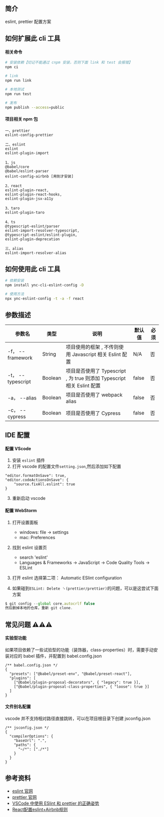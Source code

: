 ## 简介

eslint, prettier 配置方案

## 如何扩展此 cli 工具

#### 相关命令

```bash
# 安装依赖【切记不能通过 cnpm 安装，否则下面 link 和 test 会报错】
npm ci

# link
npm run link

# 本地测试
npm run test

# 发布
npm publish --access=public
```

#### 项目相关 npm 包

```code
一、prettier
eslint-config-prettier

二、eslint
eslint
eslint-plugin-import

1、js
@babel/core
@babel/eslint-parser
eslint-config-airbnb [用到才安装]

2、react
eslint-plugin-react,
eslint-plugin-react-hooks,
eslint-plugin-jsx-a11y

3、taro
eslint-plugin-taro

4、ts
@typescript-eslint/parser
eslint-import-resolver-typescript,
@typescript-eslint/eslint-plugin,
eslint-plugin-deprecation

三、alias
eslint-import-resolver-alias
```

## 如何使用此 cli 工具

```bash
# 依赖安装
npm install ync-cli-eslint-config -D

# 使用方法
npx ync-eslint-config -t -a -f react
```

## 参数描述

| 参数名 | 类型 | 说明 | 默认值 | 必须 |
| --- | --- | --- | --- | --- |
| -f， --framework | String | 项目使用的框架 , 不传则使用 Javascript 相关 Eslint 配置 | N/A | 否 |
| -t， --typescript | Boolean | 项目是否使用了 Typescript , 为 true 则添加 Typescript 相关 Eslint 配置 | false | 否 |
| -a， --alias | Boolean | 项目是否使用了 webpack alias | false | 否 |
| -c， --cypress | Boolean | 项目是否使用了 Cypress | false | 否 |

## IDE 配置

#### 配置 VScode

1. 安装 `eslint` 插件
2. 打开 vscode 的配置文件`setting.json`,然后添加如下配置

```
"editor.formatOnSave": true,
"editor.codeActionsOnSave": {
    "source.fixAll.eslint": true
}
```

3. 重新启动 vscode

#### 配置 WebStorm

1. 打开设置面板

   - windows: file -> settings
   - mac: Preferences

2. 找到 eslint 设置页

   - search 'eslint'
   - Languages & Frameworks -> JavaScript -> Code Quality Tools -> ESLint

3. 打开 eslint
   选择第二项： Automatic ESlint configuration

4. 如果碰到`ESLint: Delete `␍`(prettier/prettier)`的问题，可以是这尝试下面方案

```javascript
$ git config --global core.autocrlf false
然后删掉本地的仓库，重新 git clone.
```

## 常见问题 ⚠️⚠️⚠️

#### 实验型功能

如果项目依赖了一些试验型的功能（装饰器，class-properties）时，需要手动安装对应的 babel 插件，并配置到 babel.config.json

```
/** babel.config.json */
{
  "presets": ["@babel/preset-env", "@babel/preset-react"],
  "plugins": [
    ["@babel/plugin-proposal-decorators", { "legacy": true }],
    ["@babel/plugin-proposal-class-properties", { "loose": true }]
  ]
}
```

#### 文件别名配置

vscode 并不支持相对路径直接跳转，可以在项目根目录下创建 jsconfig.json 

```
/** jsconfig.json */
{
  "compilerOptions": {
    "baseUrl": ".",
    "paths": {
      "~/*": ["./*"]
    }
  }
}
```

## 参考资料

- [eslint 官网](https://eslint.org)
- [prettier 官网](https://prettier.io)
- [VSCode 中使用 ESlint 和 prettier 的正确姿势](https://zhuanlan.zhihu.com/p/159426292)
- [React配置eslint+Airbnb规则](https://www.jianshu.com/p/6f7a84e570aa)
